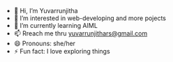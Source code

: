 - 👋 Hi, I’m Yuvarrunjitha
- 👀 I’m interested in web-developing and more pojects
- 🌱 I’m currently learning  AIML
- 📫 Rreach me thru yuvarrunjithars@gmail.com
- 😄 Pronouns: she/her
- ⚡ Fun fact: I love exploring things 

<!---
Yuvarrunjitha/Yuvarrunjitha is a ✨ special ✨ repository because its `README.md` (this file) appears on your GitHub profile.
You can click the Preview link to take a look at your changes.
--->
